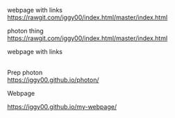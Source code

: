 webpage with links<br>
https://rawgit.com/iggy00/index.html/master/index.html<br>



photon thing<br>
https://rawgit.com/iggy00/index.html/master/index.html <br>

webpage with links<br>
<br>


Prep photon<br>
https://iggy00.github.io/photon/

Webpage<br>

https://iggy00.github.io/my-webpage/
